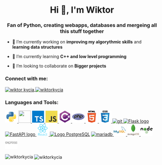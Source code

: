 <h1 align="center">Hi 👋, I'm Wiktor</h1>
<h3 align="center">Fan of Python, creating webapps, databases and mergeing all this stuff together</h3>

- 🔭 I’m currently working on **improving my algorythmic skills** and **learning data structures**

- 🌱 I’m currently learning **C++ and low level programming**

- 👯 I’m looking to collaborate on **Bigger projects**


<h3 align="left">Connect with me:</h3>
<p align="left">
  <a href="https://www.linkedin.com/in/wiktor-kycia-5164a92b8/" target="blank">
    <img align="center" src="https://raw.githubusercontent.com/rahuldkjain/github-profile-readme-generator/master/src/images/icons/Social/linked-in-alt.svg" alt="wiktor kycia" height="30" width="40" />
  </a>
<a href="https://www.leetcode.com/wiktorkycia" target="blank">
  <img align="center" src="https://raw.githubusercontent.com/rahuldkjain/github-profile-readme-generator/master/src/images/icons/Social/leet-code.svg" alt="wiktorkycia" height="30" width="40" />
</a>
</p>

<h3 align="left">Languages and Tools:</h3>
<p align="left">
  <a href="https://www.python.org" target="_blank" rel="noreferrer"> 
    <img src="https://raw.githubusercontent.com/devicons/devicon/master/icons/python/python-original.svg" alt="python" width="40" height="40"/>
  </a> 
  <a title="Jeremy Kratz, Public domain, via Wikimedia Commons" href="https://commons.wikimedia.org/wiki/File:ISO_C%2B%2B_Logo.svg">
    <img width="40" height="40 alt="Logo of C++" src="https://upload.wikimedia.org/wikipedia/commons/thumb/1/18/ISO_C%2B%2B_Logo.svg/256px-ISO_C%2B%2B_Logo.svg.png?20170928190710">
  </a>
  <a href="https://www.typescriptlang.org/" target="_blank" rel="noreferrer"> 
    <img src="https://raw.githubusercontent.com/devicons/devicon/master/icons/typescript/typescript-original.svg" alt="typescript" width="40" height="40"/> 
  </a> 
  <a href="https://developer.mozilla.org/en-US/docs/Web/JavaScript" target="_blank" rel="noreferrer">
    <img src="https://raw.githubusercontent.com/devicons/devicon/master/icons/javascript/javascript-original.svg" alt="javascript" width="40" height="40"/> 
  </a> 
  <a href="https://www.w3schools.com/cs/" target="_blank" rel="noreferrer"> 
    <img src="https://raw.githubusercontent.com/devicons/devicon/master/icons/csharp/csharp-original.svg" alt="csharp" width="40" height="40"/> 
  </a> 
  <a href="https://www.php.net" target="_blank" rel="noreferrer"> 
    <img src="https://raw.githubusercontent.com/devicons/devicon/master/icons/php/php-original.svg" alt="php" width="40" height="40"/>
  </a> 
  <a href="https://www.w3.org/html/" target="_blank" rel="noreferrer">
    <img src="https://raw.githubusercontent.com/devicons/devicon/master/icons/html5/html5-original-wordmark.svg" alt="html5" width="40" height="40"/> 
  </a> 
  <a href="https://www.w3schools.com/css/" target="_blank" rel="noreferrer"> 
    <img src="https://raw.githubusercontent.com/devicons/devicon/master/icons/css3/css3-original-wordmark.svg" alt="css3" width="40" height="40"/>
  </a>
  <a href="https://git-scm.com/" target="_blank" rel="noreferrer"> 
    <img src="https://www.vectorlogo.zone/logos/git-scm/git-scm-icon.svg" alt="git" width="40" height="40"/> 
  </a> 
  <a title="Armin Ronacher, Copyrighted free use, via Wikimedia Commons" href="https://commons.wikimedia.org/wiki/File:Flask_logo.svg">
    <img height="40" alt="Flask logo" src="https://upload.wikimedia.org/wikipedia/commons/thumb/3/3c/Flask_logo.svg/128px-Flask_logo.svg.png?20120519143422">
  </a>
  <a title="Sebastián Ramírez, Public domain, via Wikimedia Commons" href="https://commons.wikimedia.org/wiki/File:FastAPI_logo.svg">
    <img width="128" alt="FastAPI logo" src="https://upload.wikimedia.org/wikipedia/commons/thumb/1/1a/FastAPI_logo.svg/128px-FastAPI_logo.svg.png?20240902201856">
  </a>
  <a href="https://reactjs.org/" target="_blank" rel="noreferrer"> 
    <img src="https://raw.githubusercontent.com/devicons/devicon/master/icons/react/react-original-wordmark.svg" alt="react" width="40" height="40"/> 
  </a> 
  <a title="Daniel Lundin, BSD &lt;http://opensource.org/licenses/bsd-license.php&gt;, via Wikimedia Commons" href="https://commons.wikimedia.org/wiki/File:Logo_PostgreSQL.png">
    <img height="40" alt="Logo PostgreSQL" src="https://upload.wikimedia.org/wikipedia/commons/a/ad/Logo_PostgreSQL.png?20230908055039"></a>
  <a href="https://mariadb.org/" target="_blank" rel="noreferrer"> 
    <img src="https://www.vectorlogo.zone/logos/mariadb/mariadb-icon.svg" alt="mariadb" width="40" height="40"/> 
  </a> 
  <a href="https://www.mysql.com/" target="_blank" rel="noreferrer"> 
    <img src="https://raw.githubusercontent.com/devicons/devicon/master/icons/mysql/mysql-original-wordmark.svg" alt="mysql" width="40" height="40"/>
  </a> 
  <a href="https://www.mongodb.com/" target="_blank" rel="noreferrer"> <img src="https://raw.githubusercontent.com/devicons/devicon/master/icons/mongodb/mongodb-original-wordmark.svg" alt="mongodb" width="40" height="40"/> 
  </a> 
  <a href="https://nodejs.org" target="_blank" rel="noreferrer"> 
    <img src="https://raw.githubusercontent.com/devicons/devicon/master/icons/nodejs/nodejs-original-wordmark.svg" alt="nodejs" width="40" height="40"/> 
  </a> 
  <a href="https://expressjs.com" target="_blank" rel="noreferrer">
    <img src="https://raw.githubusercontent.com/devicons/devicon/master/icons/express/express-original-wordmark.svg" alt="express" width="40" height="40"/> 
  </a>
</p>

<p><img align="left" src="https://github-readme-stats.vercel.app/api/top-langs?username=wiktorkycia&show_icons=true&theme=dark&title_color=ffffff&text_color=ebebeb&hide_border=true&locale=en&layout=compact" alt="wiktorkycia" /></p>

<p>&nbsp;<img align="center" src="https://github-readme-stats.vercel.app/api?username=wiktorkycia&show_icons=true&theme=dark&title_color=ffffff&text_color=ebebeb&hide_border=true&locale=en" alt="wiktorkycia" /></p>
